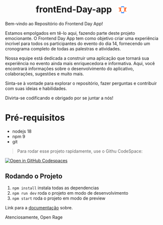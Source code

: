 # <div style="text-align:center; display: flex; justify-content: center; gap: 15px;">frontEnd-Day-app <img src="./assets/logos/logo-open-rage.svg" style="width: 30px; padding: 5px; background-color: #fff; border-radius: 50%;"></div>

Bem-vindo ao Repositório do Frontend Day App! 

Estamos empolgados em tê-lo aqui, fazendo parte deste projeto emocionante. O Frontend Day App tem como objetivo criar uma experiência incrível para todos os participantes do evento do dia 14, fornecendo um cronograma completo de todas as palestras e atividades.

Nossa equipe está dedicada a construir uma aplicação que tornará sua experiência no evento ainda mais enriquecedora e informativa. Aqui, você encontrará informações sobre o desenvolvimento do aplicativo, colaborações, sugestões e muito mais.

Sinta-se à vontade para explorar o repositório, fazer perguntas e contribuir com suas ideias e habilidades.

Divirta-se codificando e obrigado por se juntar a nós!

# Pré-requisitos

- nodejs 18
- npm 9
- git

> Para rodar esse projeto rapidamente, use o Githu CodeSpace:

[![Open in GitHub Codespaces](https://github.com/codespaces/badge.svg)](https://codespaces.new/jv-farias/frontend-day-app)


## Rodando o Projeto

1. `npm install` instala todas as dependencias
2. `npm run dev` roda o projeto em modo de desenvolvimento
3. `npm start` roda o projeto em modo de preview


Link para a [documentação](https://doc-frontend-day-app.vercel.app) sobre.

Atenciosamente, Open Rage
